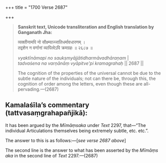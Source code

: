 +++
title = "1700 Verse 2687"

+++
> **Sanskrit text, Unicode transliteration and English translation by Ganganath Jha:** 
>
> व्यक्तीनामपि नो सौक्ष्म्याज्जातिधर्मावधारणम् ।  
> तद्वशेन न वर्णानां व्यापित्वेऽपि क्रमग्रहः ॥ २६८७ ॥ 
>
> *vyaktīnāmapi no saukṣmyājjātidharmāvadhāraṇam* \|  
> *tadvaśena na varṇānāṃ vyāpitve'pi kramagrahaḥ* \|\| 2687 \|\| 
>
> The cognition of the properties of the universal cannot be due to the subtle nature of the individuals; not can there be, through this, the cognition of order among the letters, even though these are all-pervading.—(2687)



## Kamalaśīla’s commentary (tattvasaṃgrahapañjikā):

It has been argued by the *Mīmāṃsaka* under *Text* 2297, that—“The individual Articulations themselves being extremely subtle, etc. etc.”.

The answer to this is as follows:—[*see verse 2687 above*]

The second line is the answer to what has been asserted by the *Mīmāṃs aka* in the second line of *Text* 2297.—(2687)


